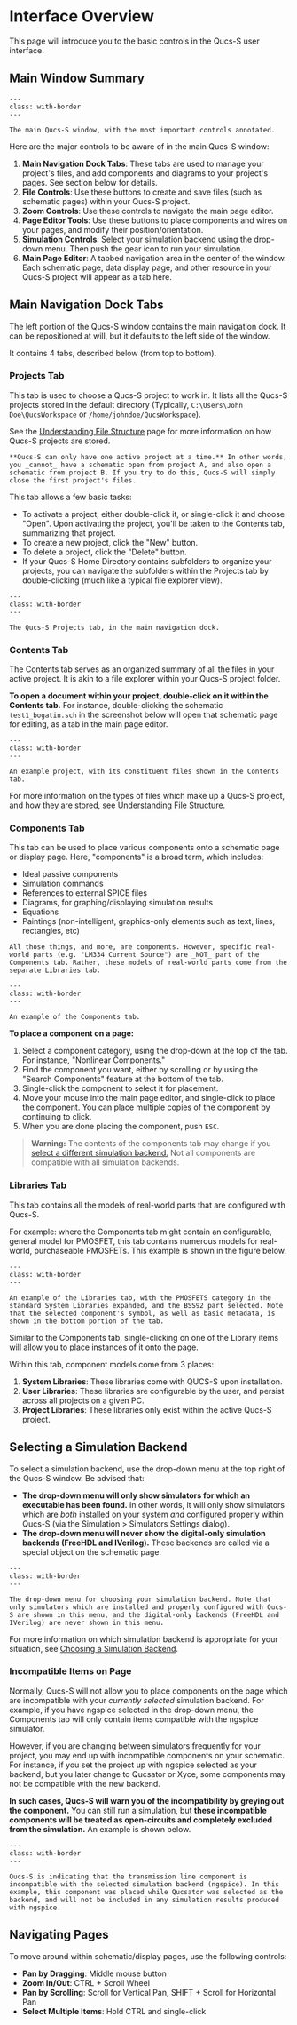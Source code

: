 # Interface Overview

This page will introduce you to the basic controls in the Qucs-S user interface.

## Main Window Summary

```{figure} /getting-started/images/main-ui-diagram.drawio.png
---
class: with-border
---

The main Qucs-S window, with the most important controls annotated.
```

Here are the major controls to be aware of in the main Qucs-S window:
1. **Main Navigation Dock Tabs**: These tabs are used to manage your project's files, and add components and diagrams to your project's pages. See section below for details.
2. **File Controls**: Use these buttons to create and save files (such as schematic pages) within your Qucs-S project.
3. **Zoom Controls**: Use these controls to navigate the main page editor.
4. **Page Editor Tools**: Use these buttons to place components and wires on your pages, and modify their position/orientation.
5. **Simulation Controls**: Select your [simulation backend](/getting-started/choosing-a-sim-backend) using the drop-down menu. Then push the gear icon to run your simulation.
6. **Main Page Editor**: A tabbed navigation area in the center of the window. Each schematic page, data display page, and other resource in your Qucs-S project will appear as a tab here.

## Main Navigation Dock Tabs

The left portion of the Qucs-S window contains the main navigation dock. It can be repositioned at will, but it defaults to the left side of the window.

It contains 4 tabs, described below (from top to bottom).

### Projects Tab

This tab is used to choose a Qucs-S project to work in. It lists all the Qucs-S projects stored in the default directory (Typically, ``C:\Users\John Doe\QucsWorkspace`` or ``/home/johndoe/QucsWorkspace``).

See the [Understanding File Structure](/getting-started/understanding-file-structure) page for more information on how Qucs-S projects are stored.

```{warning}
**Qucs-S can only have one active project at a time.** In other words, you _cannot_ have a schematic open from project A, and also open a schematic from project B. If you try to do this, Qucs-S will simply close the first project's files.
```

This tab allows a few basic tasks:
* To activate a project, either double-click it, or single-click it and choose "Open". Upon activating the project, you'll be taken to the Contents tab, summarizing that project.
* To create a new project, click the "New" button.
* To delete a project, click the "Delete" button.
* If your Qucs-S Home Directory contains subfolders to organize your projects, you can navigate the subfolders within the Projects tab by double-clicking (much like a typical file explorer view).

```{figure} /getting-started/images/projects-tab.png
---
class: with-border
---

The Qucs-S Projects tab, in the main navigation dock.
```

### Contents Tab

The Contents tab serves as an organized summary of all the files in your active project. It is akin to a file explorer within your Qucs-S project folder.

**To open a document within your project, double-click on it within the Contents tab.** For instance, double-clicking the schematic ``test1_bogatin.sch`` in the screenshot below will open that schematic page for editing, as a tab in the main page editor.

```{figure} /getting-started/images/contents-tab.png
---
class: with-border
---

An example project, with its constituent files shown in the Contents tab.
```

For more information on the types of files which make up a Qucs-S project, and how they are stored, see [Understanding File Structure](/getting-started/understanding-file-structure).

### Components Tab

This tab can be used to place various components onto a schematic page or display page. Here, "components" is a broad term, which includes:

* Ideal passive components
* Simulation commands
* References to external SPICE files
* Diagrams, for graphing/displaying simulation results
* Equations
* Paintings (non-intelligent, graphics-only elements such as text, lines, rectangles, etc)

```{note}
All those things, and more, are components. However, specific real-world parts (e.g. "LM334 Current Source") are _NOT_ part of the Components tab. Rather, these models of real-world parts come from the separate Libraries tab.
```

```{figure} /getting-started/images/components-tab.png
---
class: with-border
---

An example of the Components tab.
```

**To place a component on a page:**
1. Select a component category, using the drop-down at the top of the tab. For instance, "Nonlinear Components."
2. Find the component you want, either by scrolling or by using the "Search Components" feature at the bottom of the tab.
3. Single-click the component to select it for placement.
4. Move your mouse into the main page editor, and single-click to place the component. You can place multiple copies of the component by continuing to click.
5. When you are done placing the component, push ``ESC``.

> **Warning:** The contents of the components tab may change if you [select a different simulation backend.](/getting-started/choosing-a-sim-backend) Not all components are compatible with all simulation backends.

### Libraries Tab

This tab contains all the models of real-world parts that are configured with Qucs-S.

For example: where the Components tab might contain an configurable, general model for PMOSFET, this tab contains numerous models for real-world, purchaseable PMOSFETs. This example is shown in the figure below.

```{figure} /getting-started/images/libraries-tab.png
---
class: with-border
---

An example of the Libraries tab, with the PMOSFETS category in the standard System Libraries expanded, and the BSS92 part selected. Note that the selected component's symbol, as well as basic metadata, is shown in the bottom portion of the tab.
```

Similar to the Components tab, single-clicking on one of the Library items will allow you to place instances of it onto the page.

Within this tab, component models come from 3 places:
1. **System Libraries**: These libraries come with QUCS-S upon installation.
2. **User Libraries**: These libraries are configurable by the user, and persist across all projects on a given PC.
3. **Project Libraries**: These libraries only exist within the active Qucs-S project.

## Selecting a Simulation Backend

To select a simulation backend, use the drop-down menu at the top right of the Qucs-S window. Be advised that:
* **The drop-down menu will only show simulators for which an executable has been found.** In other words, it will only show simulators which are _both_ installed on your system _and_ configured properly within Qucs-S (via the Simulation > Simulators Settings dialog).
* **The drop-down menu will never show the digital-only simulation backends (FreeHDL and IVerilog).** These backends are called via a special object on the schematic page.

```{figure} /getting-started/images/sim-selection-dropdown.png
---
class: with-border
---

The drop-down menu for choosing your simulation backend. Note that only simulators which are installed and properly configured with Qucs-S are shown in this menu, and the digital-only backends (FreeHDL and IVerilog) are never shown in this menu.
```

For more information on which simulation backend is appropriate for your situation, see [Choosing a Simulation Backend](/getting-started/choosing-a-sim-backend).

### Incompatible Items on Page

Normally, Qucs-S will not allow you to place components on the page which are incompatible with your _currently selected_ simulation backend. For example, if you have ngspice selected in the drop-down menu, the Components tab will only contain items compatible with the ngspice simulator.

However, if you are changing between simulators frequently for your project, you may end up with incompatible components on your schematic. For instance, if you set the project up with ngspice selected as your backend, but you later change to Qucsator or Xyce, some components may not be compatible with the new backend.

**In such cases, Qucs-S will warn you of the incompatibility by greying out the component.** You can still run a simulation, but **these incompatible components will be treated as open-circuits and completely excluded from the simulation.** An example is shown below.

```{figure} /getting-started/images/incompatible-component-annotated.drawio.png
---
class: with-border
---

Qucs-S is indicating that the transmission line component is incompatible with the selected simulation backend (ngspice). In this example, this component was placed while Qucsator was selected as the backend, and will not be included in any simulation results produced with ngspice.
```

## Navigating Pages

To move around within schematic/display pages, use the following controls:
* **Pan by Dragging**: Middle mouse button
* **Zoom In/Out**: CTRL + Scroll Wheel
* **Pan by Scrolling**: Scroll for Vertical Pan, SHIFT + Scroll for Horizontal Pan
* **Select Multiple Items**: Hold CTRL and single-click